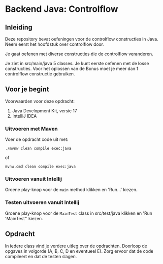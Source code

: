 # Backend Java: Controlflow

## Inleiding

Deze repository bevat oefeningen voor de controlflow constructies in Java.
Neem eerst het hoofdstuk over controlflow door.

Je gaat oefenen met diverse constructies die de controlflow veranderen.

Je ziet in src/main/java 5 classes. Je kunt eerste oefenen met de losse constructies. 
Voor het oplossen van de Bonus moet je meer dan 1 controlflow constructie gebruiken.

## Voor je begint

Voorwaarden voor deze opdracht:
1. Java Development Kit, versie 17
2. IntelliJ IDEA

### Uitvoeren met Maven

Voer de opdracht code uit met:

```shell
./mvnw clean compile exec:java
```

of

```shell
mvnw.cmd clean compile exec:java
```

### Uitvoeren vanuit Intellij

Groene play-knop voor de `main` method klikken en 'Run...' kiezen.

### Testen uitvoeren vanuit Intellij

Groene play-knop voor de `MainTest` class in src/test/java klikken en 'Run 'MainTest'' kiezen.

## Opdracht

In iedere class vind je verdere uitleg over de opdrachten. Doorloop de opgaves in volgorde (A, B, C, D en eventueel E).
Zorg ervoor dat de code compileert en dat de testen slagen.

